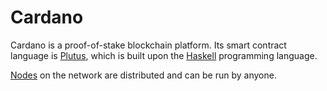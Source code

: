 # Cardano
Cardano is a proof-of-stake blockchain platform. Its smart contract language is [Plutus](./plutus-platform.md), which is built upon the [Haskell](./haskell/haskell.md) programming language.

[Nodes](./cardano-node.md) on the network are distributed and can be run by anyone.